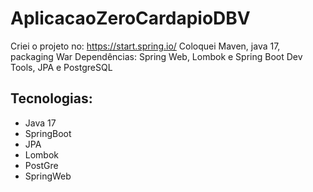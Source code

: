 # AplicacaoZeroCardapioDBV

Criei o projeto no: https://start.spring.io/
Coloquei Maven, java 17, packaging War
Dependências: Spring Web, Lombok e Spring Boot Dev Tools, JPA e PostgreSQL

## Tecnologias:
- Java 17
- SpringBoot
- JPA
- Lombok
- PostGre
- SpringWeb
